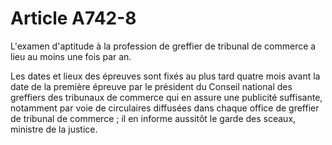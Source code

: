 # Article A742-8

<p> 					L'examen d'aptitude à la profession de greffier de tribunal de commerce a lieu au moins une fois par an.</p><p>Les dates et lieux des épreuves sont fixés au plus tard quatre mois avant la date de la première épreuve par le président du Conseil national des greffiers des tribunaux de commerce qui en assure une publicité suffisante, notamment par voie de circulaires diffusées dans chaque office de greffier de tribunal de commerce ; il en informe aussitôt le garde des sceaux, ministre de la justice.<br/></p>